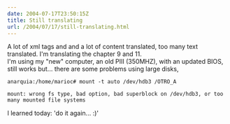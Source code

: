 ```yaml
---
date: 2004-07-17T23:50:15Z
title: Still translating
url: /2004/07/17/still-translating.html
---
```


<div style="clear:both;"></div>
<p>
A lot of xml tags and and a lot of content translated, too many text translated. I'm translating the chapter 9 and 11. <br />
I'm using my "new" computer, an old PIII (350MHZ), with an updated BIOS, still works but... there are some problems using large disks,</p>
<p><code>anarquia:/home/marioc# mount -t auto /dev/hdb3 /OTRO_A<br />
mount: wrong fs type, bad option, bad superblock on /dev/hdb3, or too many mounted file systems</code></p>
<p>
I learned today: 'do it again... :)'</p>
<div style="clear:both; padding-bottom: 0.25em;"></div>

